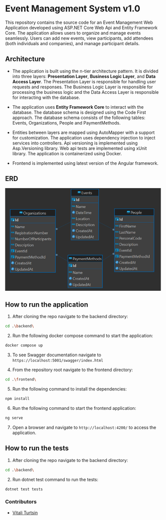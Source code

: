 # Event Management System v1.0

This repository contains the source code for an Event Management Web Application developed using ASP.NET Core Web Api and Entity Framework Core. The application allows users to organize and manage events seamlessly. Users can add new events, view participants, add attendees (both individuals and companies), and manage participant details.

## Architecture

- The application is built using the n-tier architecture pattern. It is divided into three layers: **Presentation Layer**, **Business Logic Layer**, and **Data Access Layer**. The Presentation Layer is responsible for handling user requests and responses. The Business Logic Layer is responsible for processing the business logic and the Data Access Layer is responsible for interacting with the database.

- The application uses **Entity Framework Core** to interact with the database. The database schema is designed using the Code First approach. The database schema consists of the following tables: Events, Organizations, People and PaymentMethods.

- Entities between layers are mapped using AutoMapper with a support for customization. The application uses dependency injection to inject services into controllers. Api versioning is implemented using Asp.Versioning library. Web api tests are implemented using xUnit library. The application is containerized using Docker.

- Frontend is implemented using latest version of the Angular framework.

## ERD

![alt text](erd.png)

## How to run the application

1. After cloning the repo navigate to the backend directory:

```bash
cd .\backend\
```

2. Run the following docker compose command to start the application:

```bash
docker compose up
```

3. To see Swagger documentation navigate to `https://localhost:5001/swagger/index.html`

4. From the repository root navigate to the frontend directory:

```bash
cd .\frontend\
```

5. Run the following command to install the dependencies:

```bash
npm install
```

6. Run the following command to start the frontend application:

```bash
ng serve
```

7. Open a browser and navigate to `http://localhost:4200/` to access the application.

## How to run the tests

1. After cloning the repo navigate to the backend directory:

```bash
cd .\backend\
```

2. Run dotnet test command to run the tests:

```bash
dotnet test tests
```

### Contributors

- [Vitali Turtsin](https://www.linkedin.com/in/vitali-turtsin/)
